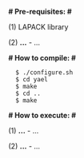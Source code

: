 **# Pre-requisites: #**

(1) LAPACK library

(2) **...** - ...


**# How to compile: #**

```
  $ ./configure.sh
  $ cd yael
  $ make
  $ cd ..
  $ make
```


**# How to execute: #**

(1) **...** - ...

(2) **...** - ...
